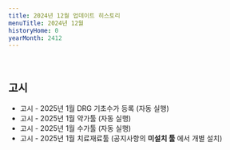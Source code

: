 ```yaml
---
title: 2024년 12월 업데이트 히스토리
menuTitle: 2024년 12월
historyHome: 0
yearMonth: 2412
---
```


<br>

## 고시

- 고시 - 2025년 1월 DRG 기초수가 등록 (자동 실행)
- 고시 - 2025년 1월 약가툴 (자동 실행)
- 고시 - 2025년 1월 수가툴 (자동 실행)
- 고시 - 2025년 1월 치료재료툴 (공지사항의 **미설치 툴** 에서 개별 설치)